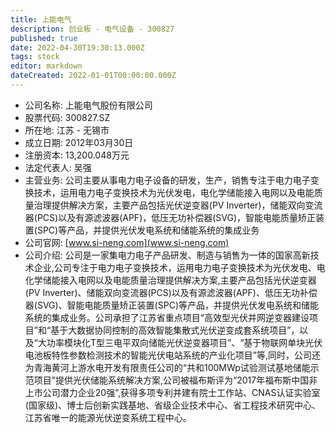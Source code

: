 ```yaml
---
title: 上能电气
description: 创业板 - 电气设备 - 300827
published: true
date: 2022-04-30T19:30:13.000Z
tags: stock
editor: markdown
dateCreated: 2022-01-01T00:00:00.000Z
---
```


- 公司名称: 上能电气股份有限公司
- 股票代码: 300827.SZ
- 所在地: 江苏 - 无锡市
- 成立日期: 2012年03月30日
- 注册资本: 13,200.048万元
- 法定代表人: 吴强
- 主营业务: 公司主要从事电力电子设备的研发，生产，销售专注于电力电子变换技术，运用电力电子变换技术为光伏发电，电化学储能接入电网以及电能质量治理提供解决方案，主要产品包括光伏逆变器(PV Inverter)，储能双向变流器(PCS)以及有源滤波器(APF)，低压无功补偿器(SVG)，智能电能质量矫正装置(SPC)等产品，并提供光伏发电系统和储能系统的集成业务
- 公司官网: [www.si-neng.com](www.si-neng.com)
- 公司介绍: 公司是一家集电力电子产品研发、制造与销售为一体的国家高新技术企业,公司专注于电力电子变换技术，运用电力电子变换技术为光伏发电、电化学储能接入电网以及电能质量治理提供解决方案,主要产品包括光伏逆变器(PV Inverter)、储能双向变流器(PCS)以及有源滤波器(APF)、低压无功补偿器(SVG)、智能电能质量矫正装置(SPC)等产品，并提供光伏发电系统和储能系统的集成业务。公司承担了江苏省重点项目“高效型光伏并网逆变器建设项目”和“基于大数据协同控制的高效智能集散式光伏逆变成套系统项目”，以及“大功率模块化T型三电平双向储能光伏逆变器项目”、“基于物联网单块光伏电池板特性参数检测技术的智能光伏电站系统的产业化项目”等,同时，公司还为青海黄河上游水电开发有限责任公司的“共和100MWp试验测试基地储能示范项目”提供光伏储能系统解决方案,公司被福布斯评为“2017年福布斯中国非上市公司潜力企业20强”,获得多项专利并建有院士工作站、CNAS认证实验室(国家级)、博士后创新实践基地、省级企业技术中心、省工程技术研究中心、江苏省唯一的能源光伏逆变系统工程中心。


